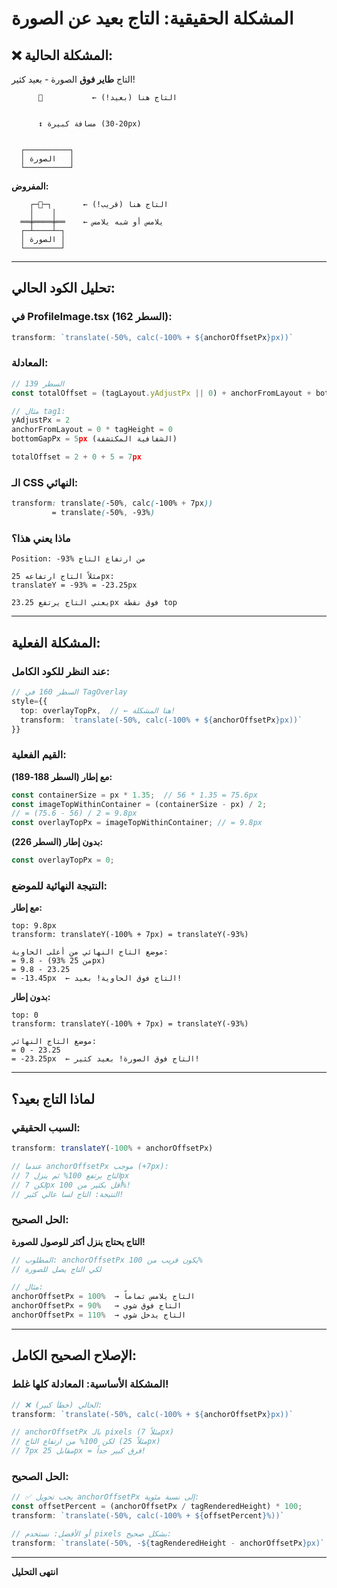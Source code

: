 # المشكلة الحقيقية: التاج بعيد عن الصورة

## ❌ المشكلة الحالية:

التاج **طاير فوق** الصورة - بعيد كثير!

```
      👑           ← التاج هنا (بعيد!)
      
      
      ↕️ مسافة كبيرة (20-30px)
      
      
  ┌──────────┐
  │ الصورة   │
  └──────────┘
```

**المفروض:**
```
    ┌─👑─┐       ← التاج هنا (قريب!)
    │    │
  ══╪════╪══    ← يلامس أو شبه يلامس
  ┌─┴────┴─┐
  │ الصورة │
  └────────┘
```

---

## تحليل الكود الحالي:

### في ProfileImage.tsx (السطر 162):

```typescript
transform: `translate(-50%, calc(-100% + ${anchorOffsetPx}px))`
```

### المعادلة:

```javascript
// السطر 139
const totalOffset = (tagLayout.yAdjustPx || 0) + anchorFromLayout + bottomGapPx;

// مثال tag1:
yAdjustPx = 2
anchorFromLayout = 0 * tagHeight = 0
bottomGapPx = 5px (الشفافية المكتشفة)

totalOffset = 2 + 0 + 5 = 7px
```

### الـ CSS النهائي:

```css
transform: translate(-50%, calc(-100% + 7px))
         = translate(-50%, -93%)
```

### ماذا يعني هذا؟

```
Position: -93% من ارتفاع التاج

مثلاً التاج ارتفاعه 25px:
translateY = -93% = -23.25px

يعني التاج يرتفع 23.25px فوق نقطة top
```

---

## المشكلة الفعلية:

### عند النظر للكود الكامل:

```typescript
// السطر 160 في TagOverlay
style={{
  top: overlayTopPx,  // ← هنا المشكلة!
  transform: `translate(-50%, calc(-100% + ${anchorOffsetPx}px))`
}}
```

### القيم الفعلية:

**مع إطار (السطر 188-189):**
```javascript
const containerSize = px * 1.35;  // 56 * 1.35 = 75.6px
const imageTopWithinContainer = (containerSize - px) / 2;
// = (75.6 - 56) / 2 = 9.8px
const overlayTopPx = imageTopWithinContainer; // = 9.8px
```

**بدون إطار (السطر 226):**
```javascript
const overlayTopPx = 0;
```

### النتيجة النهائية للموضع:

**مع إطار:**
```
top: 9.8px
transform: translateY(-100% + 7px) = translateY(-93%)

موضع التاج النهائي من أعلى الحاوية:
= 9.8 - (93% من 25px)
= 9.8 - 23.25
= -13.45px  ← التاج فوق الحاوية! بعيد!
```

**بدون إطار:**
```
top: 0
transform: translateY(-100% + 7px) = translateY(-93%)

موضع التاج النهائي:
= 0 - 23.25
= -23.25px  ← التاج فوق الصورة! بعيد كثير!
```

---

## لماذا التاج بعيد؟

### السبب الحقيقي:

```javascript
transform: translateY(-100% + anchorOffsetPx)

// عندما anchorOffsetPx موجب (+7px):
// التاج يرتفع 100% ثم ينزل 7px
// لكن 7px أقل بكثير من 100%!
// النتيجة: التاج لسا عالي كثير!
```

### الحل الصحيح:

**التاج يحتاج ينزل أكثر للوصول للصورة!**

```javascript
// المطلوب: anchorOffsetPx يكون قريب من 100%
// لكي التاج يصل للصورة

// مثال:
anchorOffsetPx = 100%  → التاج يلامس تماماً
anchorOffsetPx = 90%   → التاج فوق شوي
anchorOffsetPx = 110%  → التاج يدخل شوي
```

---

## الإصلاح الصحيح الكامل:

### المشكلة الأساسية: المعادلة كلها غلط!

```typescript
// ❌ الحالي (خطأ كبير):
transform: `translate(-50%, calc(-100% + ${anchorOffsetPx}px))`

// anchorOffsetPx بالـ pixels (مثلاً 7px)
// لكن 100% من ارتفاع التاج (مثلاً 25px)
// 7px مقابل 25px = فرق كبير جداً!
```

### الحل الصحيح:

```typescript
// ✅ يجب تحويل anchorOffsetPx إلى نسبة مئوية:
const offsetPercent = (anchorOffsetPx / tagRenderedHeight) * 100;
transform: `translate(-50%, calc(-100% + ${offsetPercent}%))`

// أو الأفضل: نستخدم pixels بشكل صحيح:
transform: `translate(-50%, -${tagRenderedHeight - anchorOffsetPx}px)`
```

---

**انتهى التحليل**
